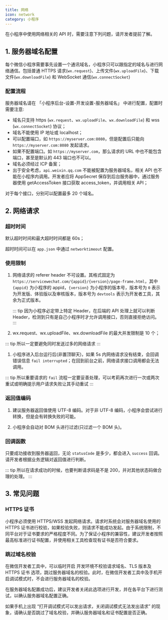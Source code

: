 ```yaml
---
title: 网络
icon: network
category: 小程序
---
```


在小程序中使用网络相关的 API 时，需要注意下列问题，请开发者提前了解。

## 1. 服务器域名配置

每个微信小程序需要事先设置一个通讯域名，小程序只可以跟指定的域名与进行网络通信。包括普通 HTTPS 请求(`wx.request`)、上传文件(`wx.uploadFile`)、下载文件(`wx.downloadFile`) 和 WebSocket 通信(`wx.connectSocket`)

### 配置流程

服务器域名请在 「小程序后台-设置-开发设置-服务器域名」 中进行配置，配置时需要注意:

- 域名只支持 https (`wx.request`、`wx.uploadFile`、`wx.downloadFile`) 和 wss (`wx.connectSocket`) 协议；
- 域名不能使用 IP 地址或 localhost；
- 可以配置端口，如 `https://myserver.com:8080`，但是配置后只能向 `https://myserver.com:8080` 发起请求。
- 如果不配置端口。如 `https://myserver.com`，那么请求的 URL 中也不能包含端口，甚至是默认的 443 端口也不可以。
- 域名必须经过 ICP 备案；
- 出于安全考虑，`api.weixin.qq.com` 不能被配置为服务器域名，相关 API 也不能在小程序内调用。开发者应将 AppSecret 保存到后台服务器中，通过服务器使用 getAccessToken 接口获取 access_token，并调用相关 API；

对于每个接口，分别可以配置最多 20 个域名。

## 2. 网络请求

### 超时时间

默认超时时间和最大超时时间都是 60s；

超时时间可以在 `app.json` 中通过 `networktimeout` 配置。

### 使用限制

1. 网络请求的 referer header 不可设置。其格式固定为 `https://servicewechat.com/{appid}/{version}/page-frame.html`，其中 `{appid}` 为小程序的 appid，`{version}` 为小程序的版本号，版本号为 `0` 表示为开发版、体验版以及审核版本，版本号为 `devtools` 表示为开发者工具，其余为正式版本。

   ::: tip
   因为小程序必定带上特定 Header，在后端的 API 处理上就可以判断 Header，检测到只有是自己小程序时才允许调用接口，否则直接拒绝访问。
   :::

1. wx.request、wx.uploadFile、wx.downloadFile 的最大并发限制是 10 个；

::: tip
所以一定要避免同时发送过多的网络请求
:::

1. 小程序进入后台运行后(非置顶聊天)，如果 5s 内网络请求没有结束，会回调错误信息 `fail interrupted`；在回到前台之前，网络请求接口调用都会无法调用。

::: tip
所以重要请求的 `fail` 流程一定要妥善处理，可以考莉再次进行一次或两次重试或明确提示用户请求失败让其手动重试
:::

### 返回值编码

1. 建议服务器返回值使用 UTF-8 编码。对于非 UTF-8 编码，小程序会尝试进行转换，但是会有转换失败的可能。

1. 小程序会自动对 BOM 头进行过滤(只过滤一个 BOM 头)。

### 回调函数

只要成功接收到服务器返回，无论 `statusCode` 是多少，都会进入 `success` 回调。请开发者根据业务逻辑对返回值进行判断。

::: tip
所以在请求成功的时候，也要判断请求码是不是 200，并对其他状态码做合理的处理。
:::

## 3. 常见问题

### HTTPS 证书

小程序必须使用 HTTPS/WSS 发起网络请求。请求时系统会对服务器域名使用的 HTTPS 证书进行校验，如果校验失败，则请求不能成功发起。由于系统限制，不同平台对于证书要求的严格程度不同。为了保证小程序的兼容性，建议开发者按照最高标准进行证书配置，并使用相关工具检查现有证书是否符合要求。

### 跳过域名校验

在微信开发者工具中，可以临时开启 开发环境不校验请求域名、TLS 版本及 HTTPS 证书 选项，跳过服务器域名的校验。此时，在微信开发者工具中及手机开启调试模式时，不会进行服务器域名的校验。

在服务器域名配置成功后，建议开发者关闭此选项进行开发，并在各平台下进行测试，以确认服务器域名配置正确。

如果手机上出现 “打开调试模式可以发出请求，关闭调试模式无法发出请求” 的现象，请确认是否跳过了域名校验，并确认服务器域名和证书配置是否正确。

